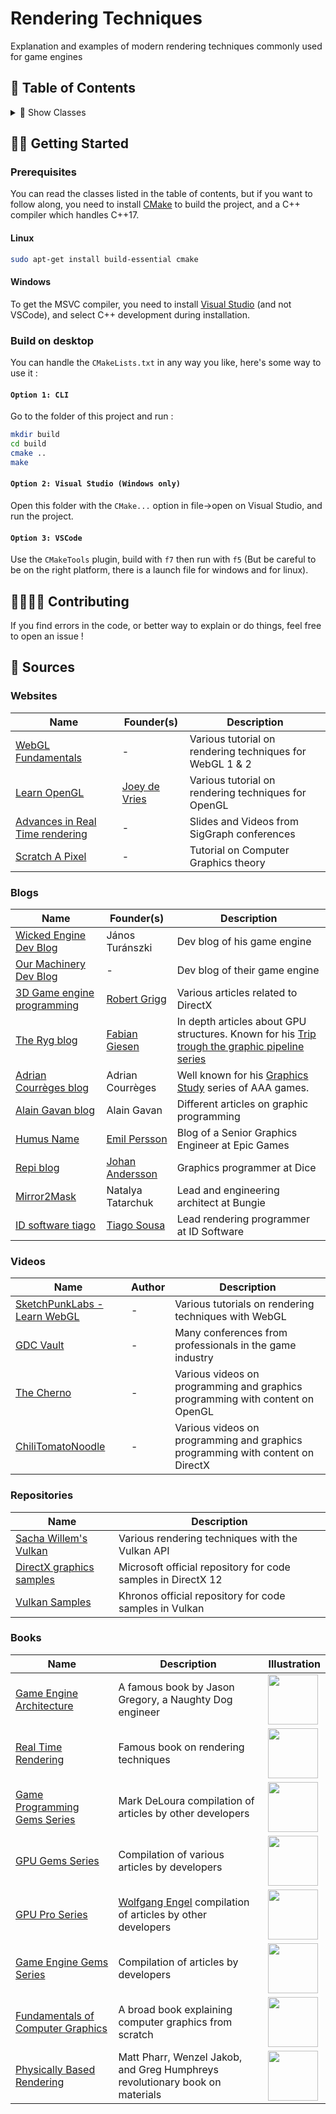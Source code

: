 # Rendering Techniques

Explanation and examples of modern rendering techniques commonly used for game engines

## 🚩 Table of Contents

<details><summary>🧩 Show Classes</summary>
<p>

*(🏗️ : Not started | 📝 : Started | 📑 : Needs proofreading | ✔️ : Written )*

* Todo
  * [Skinning 🏗️]()
* Todo
  * [Deferred Rendering 🏗️]()

</p>
</details>

## 👩‍💻 Getting Started

### Prerequisites

You can read the classes listed in the table of contents, but if you want to follow along, you need to install [CMake](https://cmake.org/) to build the project, and a C++ compiler which handles C++17.

#### Linux

```bash
sudo apt-get install build-essential cmake
```

#### Windows

To get the MSVC compiler, you need to install [Visual Studio](https://visualstudio.microsoft.com/) (and not VSCode), and select C++ development during installation.

### Build on desktop

You can handle the `CMakeLists.txt` in any way you like, here's some way to use it :

#### `Option 1: CLI`

Go to the folder of this project and run :

```bash
mkdir build
cd build
cmake ..
make
```

#### `Option 2: Visual Studio (Windows only)`

Open this folder with the `CMake...` option in file->open on Visual Studio, and run the project.

#### `Option 3: VSCode`

Use the `CMakeTools` plugin, build with `f7` then run with `f5` (But be careful to be on the right platform, there is a launch file for windows and for linux).

## 👨‍👩‍👦‍👦 Contributing

If you find errors in the code, or better way to explain or do things, feel free to open an issue !

## 📖 Sources

### Websites

| Name | Founder(s) | Description |
| --- | --- | --- |
| [WebGL Fundamentals](https://webglfundamentals.org/)         | -                                        | Various tutorial on rendering techniques for WebGL 1 & 2 |
| [Learn OpenGL](https://learnopengl.com/)                     | [Joey de Vries](http://joeydevries.com/) | Various tutorial on rendering techniques for OpenGL      |
| [Advances in Real Time rendering](https://advances.realtimerendering.com/) | -                                        | Slides and Videos from SigGraph conferences              |
| [Scratch A Pixel](https://www.scratchapixel.com/)            | -                                        | Tutorial on Computer Graphics theory                     |

### Blogs

| Name | Founder(s) | Description |
| --- | --- | --- |
| [Wicked Engine Dev Blog](https://wickedengine.net/)     | János Turánszki                                              | Dev blog of his game engine         |
| [Our Machinery Dev Blog](https://ourmachinery.com/post) | -                                                            | Dev blog of their game engine       |
| [3D Game engine programming](https://www.3dgep.com/)    | [Robert Grigg](https://www.3dgep.com/author/grigg-rbuas-nl/) | Various articles related to DirectX |
| [The Ryg blog](https://fgiesen.wordpress.com/) | [Fabian Giesen](https://twitter.com/rygorous) | In depth articles about GPU structures. Known for his [Trip trough the graphic pipeline series](https://fgiesen.wordpress.com/2011/07/09/a-trip-through-the-graphics-pipeline-2011-index/) |
| [Adrian Courrèges blog](http://www.adriancourreges.com/blog/) | Adrian Courrèges | Well known for his [Graphics Study](http://www.adriancourreges.com/) series of AAA games. |
| [Alain Gavan blog](https://alain.xyz/blog) | Alain Gavan | Different articles on graphic programming |
| [Humus Name](http://www.humus.name/) | [Emil Persson](https://twitter.com/_humus_?lang=fr) | Blog of a Senior Graphics Engineer at Epic Games |
| [Repi blog](http://repi.blogspot.com/) | [Johan Andersson](https://twitter.com/repi) | Graphics programmer at Dice |
| [Mirror2Mask](https://twitter.com/mirror2mask) | Natalya Tatarchuk | Lead and engineering architect at Bungie |
| [ID software tiago](https://twitter.com/idsoftwaretiago) | [Tiago Sousa](https://www.linkedin.com/in/tsousa/) | Lead rendering programmer at ID Software |

### Videos

| Name | Author | Description |
| --- | --- | --- |
| [SketchPunkLabs - Learn WebGL](https://www.youtube.com/channel/UCSnyjB_8iVxi2ZAfn_1L6tA) | -      | Various tutorials on rendering techniques with WebGL     |
| [GDC Vault](https://www.gdcvault.com/free)                   | -      | Many conferences from professionals in the game industry |
| [The Cherno](https://www.youtube.com/channel/UCQ-W1KE9EYfdxhL6S4twUNw) | -      | Various videos on programming and graphics programming with content on OpenGL |
| [ChiliTomatoNoodle](https://www.youtube.com/user/ChiliTomatoNoodle) | - | Various videos on programming and graphics programming with content on DirectX |

### Repositories

| Name                                                         | Description                                                  |
| ------------------------------------------------------------ | ------------------------------------------------------------ |
| [Sacha Willem's Vulkan](https://github.com/SaschaWillems/Vulkan) | Various rendering techniques with the Vulkan API             |
| [DirectX graphics samples](https://github.com/microsoft/DirectX-Graphics-Samples) | Microsoft official repository for code samples in DirectX 12 |
| [Vulkan Samples](https://github.com/KhronosGroup/Vulkan-Samples) | Khronos official repository for code samples in Vulkan       |

### Books

| Name                                                         | Description                                                  | Illustration |
| ------------------------------------------------------------ | ------------------------------------------------------------ | ------------ |
| [Game Engine Architecture](https://www.gameenginebook.com/)  | A famous book by Jason Gregory, a Naughty Dog engineer       | <img width="80" src="https://www.amazon.fr/images/I/41Hz1rTfm4L._SX260_.jpg">            |
| [Real Time Rendering](http://www.realtimerendering.com/book.html) | Famous book on rendering techniques                          | <img width="80" src="https://images-na.ssl-images-amazon.com/images/I/81E9-e9Ek+L.jpg">             |
| [Game Programming Gems Series](http://www.satori.org/game-programming-gems/) | Mark DeLoura compilation of articles by other developers     | <img width="80" src="https://images-na.ssl-images-amazon.com/images/I/51fQmX6uduL._SX393_BO1,204,203,200_.jpg">             |
| [GPU Gems Series](https://developer.nvidia.com/gpugems/gpugems/contributors) | Compilation of various articles by developers                | <img width="80" src="https://images-na.ssl-images-amazon.com/images/I/51E+10GRNIL.jpg">             |
| [GPU Pro Series](http://gpupro.blogspot.com/)                 | [Wolfgang Engel](http://www.blogger.com/profile/11031097395025597662) compilation of articles by other developers | <img width="80" src="https://images-na.ssl-images-amazon.com/images/I/517N2anDNWL._SX384_BO1,204,203,200_.jpg">             |
| [Game Engine Gems Series](http://www.gameenginegems.net/)     | Compilation of articles by developers                        | <img width="80" src="https://images-na.ssl-images-amazon.com/images/I/61ojDIZkewL._SX403_BO1,204,203,200_.jpg">             |
| [Fundamentals of Computer Graphics](https://www.oreilly.com/library/view/fundamentals-of-computer/9781482229417/) | A broad book explaining computer graphics from scratch       | <img width="80" src="https://images-na.ssl-images-amazon.com/images/I/51WAZ4sIG3L._SY291_BO1,204,203,200_QL40_ML2_.jpg">             |
| [Physically Based Rendering](http://www.pbr-book.org/)       | Matt Pharr, Wenzel Jakob, and Greg Humphreys revolutionary book on materials | <img width="80" src="https://www.pbrt.org/images/bookcover.png">             |

